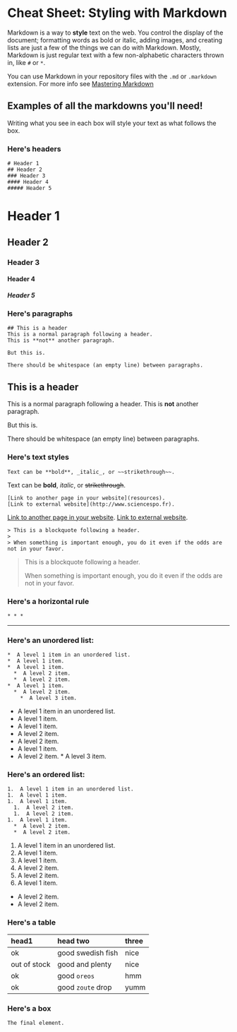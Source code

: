 # Cheat Sheet: Styling with Markdown

Markdown is a way to **style** text on the web. You control the display of the document; formatting words as bold or italic, adding images, and creating lists are just a few of the things we can do with Markdown. Mostly, Markdown is just regular text with a few non-alphabetic characters thrown in, like `#` or `*`.

You can use Markdown in your repository files with the `.md` or `.markdown` extension. For more info see  [Mastering Markdown](https://guides.github.com/features/mastering-markdown/)

## Examples of all the markdowns you'll need!

Writing what you see in each box will style your text as what follows the box.

### Here's headers
```
# Header 1
## Header 2
### Header 3
#### Header 4
##### Header 5
```
# Header 1
## Header 2
### Header 3
#### Header 4
##### Header 5

### Here's paragraphs
```
## This is a header
This is a normal paragraph following a header.
This is **not** another paragraph.

But this is.

There should be whitespace (an empty line) between paragraphs.
```

## This is a header
This is a normal paragraph following a header.
This is **not** another paragraph.

But this is.

There should be whitespace (an empty line) between paragraphs.


### Here's text styles
```
Text can be **bold**, _italic_, or ~~strikethrough~~.
```
Text can be **bold**, _italic_, or ~~strikethrough~~.

```
[Link to another page in your website](resources).
[Link to external website](http://www.sciencespo.fr).
```
[Link to another page in your website](resources).
[Link to external website](http://www.sciencespo.fr).

```
> This is a blockquote following a header.
>
> When something is important enough, you do it even if the odds are not in your favor.
```
> This is a blockquote following a header.
>
> When something is important enough, you do it even if the odds are not in your favor.

### Here's a horizontal rule
```
* * *
```
* * *

### Here's an unordered list:
```
*  A level 1 item in an unordered list.
*  A level 1 item.
*  A level 1 item.
  *  A level 2 item.
  *  A level 2 item.
*  A level 1 item.
  *  A level 2 item.
    *  A level 3 item.
```
*  A level 1 item in an unordered list.
*  A level 1 item.
*  A level 1 item.
  *  A level 2 item.
  *  A level 2 item.
*  A level 1 item.
  *  A level 2 item.
    *  A level 3 item.

### Here's an ordered list:
```
1.  A level 1 item in an unordered list.
1.  A level 1 item.
1.  A level 1 item.
  1.  A level 2 item.
  1.  A level 2 item.
1.  A level 1 item.
  *  A level 2 item.
  *  A level 2 item.
```
1.  A level 1 item in an unordered list.
1.  A level 1 item.
1.  A level 1 item.
  1.  A level 2 item.
  1.  A level 2 item.
1.  A level 1 item.
  *  A level 2 item.
  *  A level 2 item.


### Here's a table

| head1        | head two          | three |
|:-------------|:------------------|:------|
| ok           | good swedish fish | nice  |
| out of stock | good and plenty   | nice  |
| ok           | good `oreos`      | hmm   |
| ok           | good `zoute` drop | yumm  |

### Here's a box
```
The final element.
```
